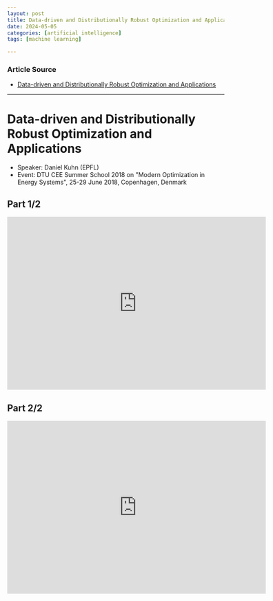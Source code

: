 ```yaml
---
layout: post
title: Data-driven and Distributionally Robust Optimization and Applications 
date: 2024-05-05
categories: [artificial intelligence]
tags: [machine learning]

---
```


### Article Source


* [Data-driven and Distributionally Robust Optimization and Applications](https://www.youtube.com/watch?v=b4lJENGAeEA)

---


# Data-driven and Distributionally Robust Optimization and Applications

* Speaker: Daniel Kuhn (EPFL)
* Event: DTU CEE Summer School 2018 on "Modern Optimization in Energy Systems", 25-29 June 2018, Copenhagen, Denmark 

## Part 1/2

<iframe width="600" height="400" src="https://www.youtube.com/embed/b4lJENGAeEA?si=ga9fg9q9a98ed-K_" title="YouTube video player" frameborder="0" allow="accelerometer; autoplay; clipboard-write; encrypted-media; gyroscope; picture-in-picture; web-share" referrerpolicy="strict-origin-when-cross-origin" allowfullscreen></iframe>

## Part 2/2

<iframe width="600" height="400" src="https://www.youtube.com/embed/M2NcdKwn824?si=pcDZkV2Hxk0odEBV" title="YouTube video player" frameborder="0" allow="accelerometer; autoplay; clipboard-write; encrypted-media; gyroscope; picture-in-picture; web-share" referrerpolicy="strict-origin-when-cross-origin" allowfullscreen></iframe>